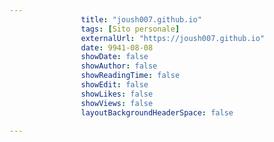 ---
                title: "joush007.github.io"
                tags: [Sito personale]
                externalUrl: "https://joush007.github.io"
                date: 9941-08-08
                showDate: false
                showAuthor: false
                showReadingTime: false
                showEdit: false
                showLikes: false
                showViews: false
                layoutBackgroundHeaderSpace: false
                ---

